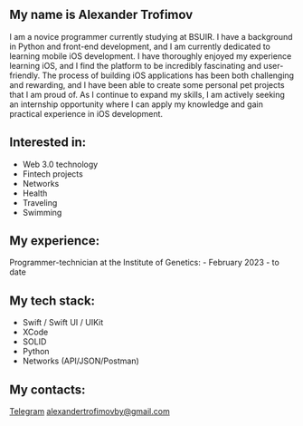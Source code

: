 ## My name is Alexander Trofimov

I am a novice programmer currently studying at BSUIR. I have a background in Python and front-end development, and I am currently dedicated to learning mobile iOS development. I have thoroughly enjoyed my experience learning iOS, and I find the platform to be incredibly fascinating and user-friendly. The process of building iOS applications has been both challenging and rewarding, and I have been able to create some personal pet projects that I am proud of. As I continue to expand my skills, I am actively seeking an internship opportunity where I can apply my knowledge and gain practical experience in iOS development.

## Interested in:

 - Web 3.0 technology
 - Fintech projects
 - Networks 
 - Health
 - Traveling
 - Swimming


## My experience:
Programmer-technician at the Institute of Genetics: -   February 2023 - to date


## My tech stack:
- Swift / Swift UI / UIKit
- XCode
- SOLID
- Python
- Networks (API/JSON/Postman)

## My contacts:
[Telegram](https://t.me/trofimovby)
alexandertrofimovby@gmail.com

